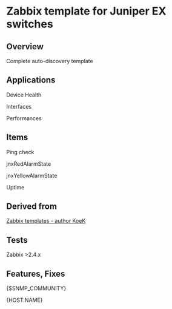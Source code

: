 # Zabbix template for Juniper EX switches

## Overview

Complete auto-discovery template

## Applications

Device Health

Interfaces

Performances

## Items

Ping check

jnxRedAlarmState

jnxYellowAlarmState

Uptime

## Derived from

[Zabbix templates - author KoeK](https://www.zabbix.org/wiki/Zabbix_Templates)

## Tests

Zabbix >2.4.x

## Features, Fixes

{$SNMP_COMMUNITY}

{HOST.NAME}



